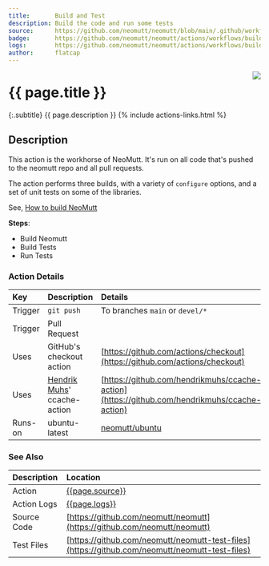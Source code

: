 ```yaml
---
title:       Build and Test
description: Build the code and run some tests
source:      https://github.com/neomutt/neomutt/blob/main/.github/workflows/build-and-test.yml
badge:       https://github.com/neomutt/neomutt/actions/workflows/build-and-test.yml/badge.svg
logs:        https://github.com/neomutt/neomutt/actions/workflows/build-and-test.yml
author:      flatcap
---
```


<div style="float: right;">
<a href="{{page.logs}}"><img src="{{page.badge}}" /></a>
</div>

# {{ page.title }}

{:.subtitle}
{{ page.description }}
{% include actions-links.html %}

## Description

This action is the workhorse of NeoMutt.  It's run on all code that's pushed to
the neomutt repo and all pull requests.

The action performs three builds, with a variety of `configure` options, and a
set of unit tests on some of the libraries.

See, [How to build NeoMutt](https://neomutt.org/dev/build)

**Steps**:
- Build Neomutt
- Build Tests
- Run Tests

### Action Details

| Key     | Description                                                    | Details                                                                                        |
| :------ | :------------------------------------------------------------- | :--------------------------------------------------------------------------------------------- |
| Trigger | `git push`                                                     | To branches `main` or `devel/*`                                                                |
| Trigger | Pull Request                                                   |                                                                                                |
| Uses    | GitHub's checkout action                                       | [https://github.com/actions/checkout](https://github.com/actions/checkout)                     |
| Uses    | [Hendrik Muhs](https://github.com/hendrikmuhs)' ccache-action  | [https://github.com/hendrikmuhs/ccache-action](https://github.com/hendrikmuhs/ccache-action)   |
| Runs-on | ubuntu-latest                                                  | [neomutt/ubuntu](https://ghcr.io/neomutt/ubuntu)                                               |

### See Also

| Description | Location                                                                                       |
| :---------- | :--------------------------------------------------------------------------------------------- |
| Action      | [{{page.source}}]({{page.source}})                                                             |
| Action Logs | [{{page.logs}}]({{page.logs}})                                                                 |
| Source Code | [https://github.com/neomutt/neomutt](https://github.com/neomutt/neomutt)                       |
| Test Files  | [https://github.com/neomutt/neomutt-test-files](https://github.com/neomutt/neomutt-test-files) |

